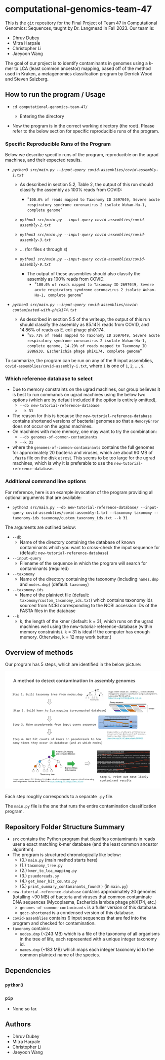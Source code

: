 # computational-genomics-team-47
This is the `git` repository for the Final Project of Team 47 in Computational Genomics: Sequences, taught by Dr. Langmead in Fall 2023. Our team is:

- Dhruv Dubey
- Mitra Harpale
- Christopher Li
- Jaeyoon Wang

The goal of our project is to identify contaminants in genomes using a k-mer to LCA (least common ancestor) mapping, based off of the method used in Kraken, a metagenomics classifcation program by Derrick Wood and Steven Salzberg.

## How to run the program / Usage
- `cd computational-genomics-team-47/`
  - Entering the directory

- Now the program is in the correct working directory (the root). Please refer to the below section for specific reproducible runs of the program.

### Specific Reproducible Runs of the Program

Below we describe specific runs of the program, reproducible on the ugrad machines, and their expected results.

- *`python3 src/main.py --input-query covid-assemblies/covid-assembly-1.txt`*
  - As described in section 5.2, Table 2, the output of this run should classify the assembly as 100% reads from COVID:
    - "`100.0% of reads mapped to Taxonomy ID 2697049, Severe acute respiratory syndrome coronavirus 2 isolate Wuhan-Hu-1, complete genome`"

  - *`python3 src/main.py --input-query covid-assemblies/covid-assembly-2.txt`*
  - *`python3 src/main.py --input-query covid-assemblies/covid-assembly-3.txt`*
  - ... (for files `4` through `8`)
  - *`python3 src/main.py --input-query covid-assemblies/covid-assembly-9.txt`*
    - The output of these assemblies should also classify the assembly as 100% reads from COVID.
      - "`100.0% of reads mapped to Taxonomy ID 2697049, Severe acute respiratory syndrome coronavirus 2 isolate Wuhan-Hu-1, complete genome`"

- *`python3 src/main.py --input-query covid-assemblies/covid-contaminated-with-phiX174.txt`*
  - As described in section 5.5 of the writeup, the output of this run should classify the assembly as 85.14% reads from COVID, and 14.86% of reads as E. coli phage phiX174.
    - "`85.71% of reads mapped to Taxonomy ID 2697049, Severe acute respiratory syndrome coronavirus 2 isolate Wuhan-Hu-1, complete genome, 14.29% of reads mapped to Taxonomy ID 2886930, Escherichia phage phiX174, complete genome`"

To summarize, the program can be run on any of the 9 input assemblies, `covid-assemblies/covid-assembly-i.txt`, where `i` is one of `1`, `2`, ..., `9`. 

### Which reference database to select

- Due to memory constraints on the ugrad machines, our group believes it is best to run commands on ugrad machines using the below two options (which are by default included if the option is entirely omitted),
  - `--db new-tutorial-reference-database`
  - `--k 31`
- The reason for this is because the `new-tutorial-reference-database` contains shortened versions of bacterial genomes so that a `MemoryError` does not occur on the ugrad machines.
- On machines with more memory, one may want to try the combination:
  - `--db genomes-of-common-contaminants`
  - `--k 31`
- where the `genomes-of-common-contaminants` contains the full genomes for approximately 20 bacteria and viruses, which are about 90 MB of `.fasta` file on the disk at rest. This seems to be too large for the ugrad machines, which is why it is preferable to use the `new-tutorial-reference-database`.

### Additional command line options
For reference, here is an example invocation of the program providing all optional arguments that are available:

- `python3 src/main.py --db new-tutorial-reference-database/ --input-query covid-assemblies/covid-assembly-1.txt --taxonomy taxonomy --taxonomy-ids taxonomy/custom_taxonomy_ids.txt --k 31`

The arguments are outlined below:
- `--db`
  - Name of the directory containing the database of known contaminants which you want to cross-check the input sequence for (default: `new-tutorial-reference-database`)
- `--input-query`
  - Filename of the sequence in which the program will search for contaminants (required)
- `--taxonomy`
  - Name of the directory containing the taxonomy (including `names.dmp` and `nodes.dmp`) (default: `taxonomy`)
- `--taxonomy-ids`
  - Name of the plaintext file (default: `taxonomy/custom_taxonomy_ids.txt`) which contains taxonomy ids sourced from NCBI corresponding to the NCBI accession IDs of the FASTA files in the database
- `--k`
  - k, the length of the kmer (default: k = 31, which runs on the ugrad machines well using the new-tutorial-reference-database (within memory constraints). k = 31 is ideal if the computer has enough memory. Otherwise, k = 12 may work better.)

## Overview of methods

Our program has 5 steps, which are identified in the below picture:

![Image summary of potential plan for how our program works](images/summary_of_planned_program.png)

Each step roughly corresponds to a separate `.py` file.

The `main.py` file is the one that runs the entire contamination classification program.

## Repository Folder Structure Summary
- `src` contains the Python program that classifies contaminants in reads user a exact matching k-mer database (and the least common ancestor algorithm).
- The program is structured chronologically like below:
  - (0.) `main.py` (main method starts here)
  - (1.) `taxonomy_tree.py` 
  - (2.) `kmer_to_lca_mapping.py`
  - (3.) `psuedoreads.py`
  - (4.) `get_kmer_hit_counts.py`
  - (5.) `print_summary_contaminants_found()` (in `main.py`)
- `new-tutorial-reference-database` contains approximately 20 genomes (totalling ~90 MB) of bacteria and viruses that common contaminate DNA sequences (Mycoplasma, Eschericia lambda phage phiX174, etc.)
  - `genomes-of-common-contaminants` is a fuller version of this database.
  - `gocc-shortened` is a condensed version of this database.
- `covid-assemblies` contains 9 input sequences that are fed into the program and checked for contamination.
- `taxonomy` contains:
  - `nodes.dmp` (~243 MB) which is a file of the taxonomy of all organisms in the tree of life, each represented with a unique integer taxonomy id.
  - `names.dmp` (~183 MB) which maps each integer taxonomy id to the common plaintext name of the species.

## Dependencies
### `python3`
### `pip`
- None so far.

## Authors
- Dhruv Dubey
- Mitra Harpale
- Christopher Li
- Jaeyoon Wang
